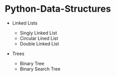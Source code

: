 # Python-Data-Structures
 * Linked Lists
     - Singly Linked List
     - Circular Lined List
     - Double Linked List
    

 * Trees
    - Binary Tree
    - Binary Search Tree
   